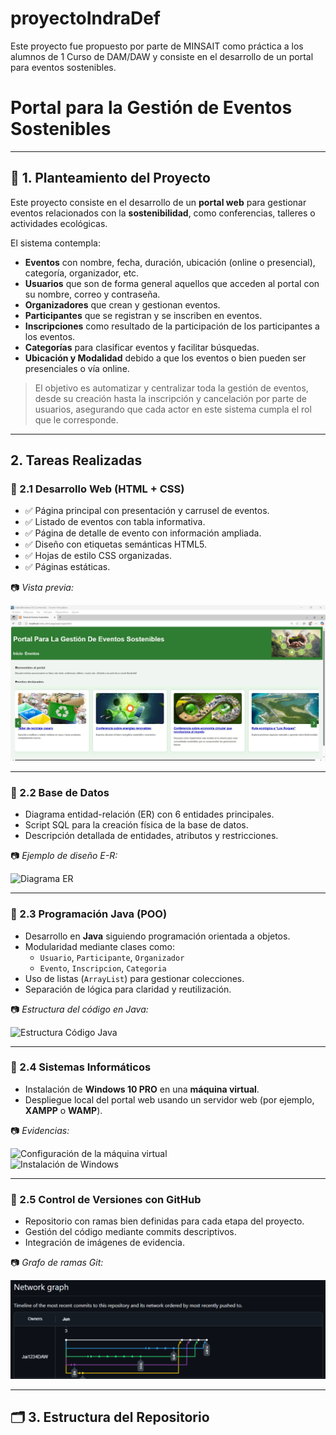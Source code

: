 # proyectoIndraDef
Este proyecto fue propuesto por parte de MINSAIT como práctica a los alumnos de 1 Curso de DAM/DAW y consiste en el desarrollo de un portal para eventos sostenibles.

# Portal para la Gestión de Eventos Sostenibles

---

## 📝 1. Planteamiento del Proyecto

Este proyecto consiste en el desarrollo de un **portal web** para gestionar eventos relacionados con la **sostenibilidad**, como conferencias, talleres o actividades ecológicas.

El sistema contempla:

- **Eventos** con nombre, fecha, duración, ubicación (online o presencial), categoría, organizador, etc.
- **Usuarios** que son de forma general aquellos que acceden al portal con su nombre, correo y contraseña.
- **Organizadores** que crean y gestionan eventos.
- **Participantes** que se registran y se inscriben en eventos.
- **Inscripciones** como resultado de la participación de los participantes a los eventos.
- **Categorías** para clasificar eventos y facilitar búsquedas.
- **Ubicación y Modalidad** debido a que los eventos o bien pueden ser presenciales o vía online.

> El objetivo es automatizar y centralizar toda la gestión de eventos, desde su creación hasta la inscripción y cancelación por parte de usuarios, asegurando que cada actor en este sistema cumpla el rol que le corresponde.

---

##  2. Tareas Realizadas

### 🔸 2.1 Desarrollo Web (HTML + CSS)

- ✅ Página principal con presentación y carrusel de eventos.
- ✅ Listado de eventos con tabla informativa.
- ✅ Página de detalle de evento con información ampliada.
- ✅ Diseño con etiquetas semánticas HTML5.
- ✅ Hojas de estilo CSS organizadas.
- ✅ Páginas estáticas.

📷 *Vista previa:*

![Portal Principal](./portal_eventos_sostenibles.jpg)

---

### 🔸 2.2 Base de Datos

- Diagrama entidad-relación (ER) con 6 entidades principales.
- Script SQL para la creación física de la base de datos.
- Descripción detallada de entidades, atributos y restricciones.

📷 *Ejemplo de diseño E-R:*

![Diagrama ER](./doc/diagrama_ER.jpg)

---

### 🔸 2.3 Programación Java (POO)

- Desarrollo en **Java** siguiendo programación orientada a objetos.
- Modularidad mediante clases como:
  - `Usuario`, `Participante`, `Organizador`
  - `Evento`, `Inscripcion`, `Categoria`
- Uso de listas (`ArrayList`) para gestionar colecciones.
- Separación de lógica para claridad y reutilización.

📷 *Estructura del código en Java:*

![Estructura Código Java](./doc/java_estructura.jpg)

---

### 🔸 2.4 Sistemas Informáticos

- Instalación de **Windows 10 PRO** en una **máquina virtual**.
- Despliegue local del portal web usando un servidor web (por ejemplo, **XAMPP** o **WAMP**).

📷 *Evidencias:*

![Configuración de la máquina virtual](./doc/config_vm.jpg)  
![Instalación de Windows](./doc/instalacion_windows.jpg)

---

### 🔸 2.5 Control de Versiones con GitHub

- Repositorio con ramas bien definidas para cada etapa del proyecto.
- Gestión del código mediante commits descriptivos.
- Integración de imágenes de evidencia.

📷 *Grafo de ramas Git:*

![Grafo de ramas](./grafo_ramas_git.jpg)

---

## 🗂 3. Estructura del Repositorio
